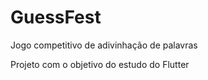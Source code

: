 # GuessFest

Jogo competitivo de adivinhação de palavras

Projeto com o objetivo do estudo do Flutter
